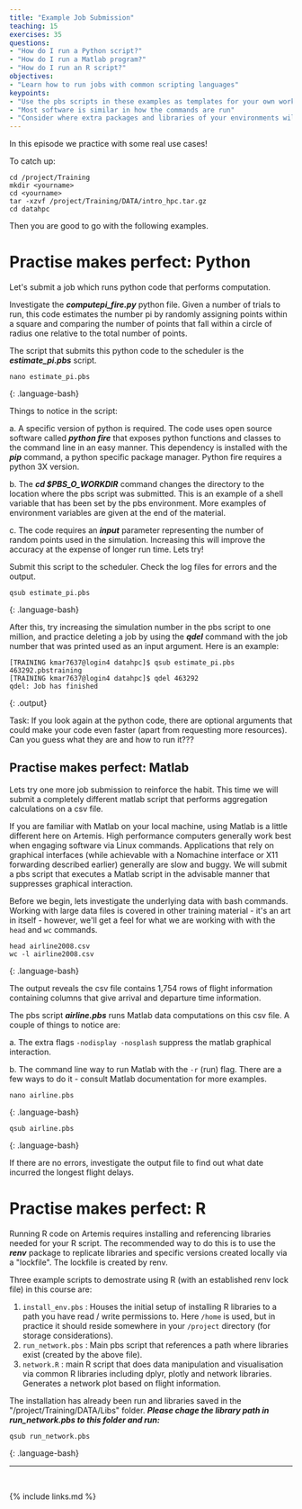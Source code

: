 ```yaml
---
title: "Example Job Submission"
teaching: 15
exercises: 35
questions:
- "How do I run a Python script?"
- "How do I run a Matlab program?"
- "How do I run an R script?"
objectives:
- "Learn how to run jobs with common scripting languages"
keypoints:
- "Use the pbs scripts in these examples as templates for your own work"
- "Most software is similar in how the commands are run"
- "Consider where extra packages and libraries of your environments will be stored on Artemis"
---
```


In this episode we practice with some real use cases! 

To catch up:
```
cd /project/Training
mkdir <yourname>
cd <yourname>
tar -xzvf /project/Training/DATA/intro_hpc.tar.gz
cd datahpc
```
Then you are good to go with the following examples.



# Practise makes perfect: Python 

Let's submit a job which runs python code that performs computation. 

Investigate the ***computepi_fire.py*** python file. Given a number of trials to run, this code estimates the number pi by randomly assigning points within a square and comparing the number of points that fall within a circle of radius one relative to the total number of points. 


The script that submits this python code to the scheduler is the ***estimate_pi.pbs*** script.

~~~
nano estimate_pi.pbs
~~~
{: .language-bash}

Things to notice in the script: 

a. A specific version of python is required. The code uses open source software called ***python fire*** that exposes python functions and classes to the command line in an easy manner. This dependency is installed with the ***pip*** command, a python specific package manager. Python fire requires a python 3X version.

b. The ***cd $PBS_O_WORKDIR*** command changes the directory to the location where the pbs script was submitted. This is an example of a shell variable that has been set by the pbs environment. More examples of environment variables are given at the end of the material.

c. The code requires an ***input*** parameter representing the number of random points used in the simulation. Increasing this will improve the accuracy at the expense of longer run time. Lets try!

Submit this script to the scheduler. Check the log files for errors and the output.
 
~~~
qsub estimate_pi.pbs
~~~
{: .language-bash}

After this, try increasing the simulation number in the pbs script to one million, and practice deleting a job by using the ***qdel*** command with the job number that was printed used as an input argument. Here is an example:

~~~
[TRAINING kmar7637@login4 datahpc]$ qsub estimate_pi.pbs
463292.pbstraining
[TRAINING kmar7637@login4 datahpc]$ qdel 463292
qdel: Job has finished
~~~
{: .output}

Task: If you look again at the python code, there are optional arguments that could make your code even faster (apart from requesting more resources). Can you guess what they are and how to run it???


## Practise makes perfect: Matlab
Lets try one more job submission to reinforce the habit. This time we will submit a completely different matlab script that performs aggregation calculations on a csv file. 

If you are familiar with Matlab on your local machine, using Matlab is a little different here on Artemis. High performance computers generally work best when engaging software via Linux commands. Applications that rely on graphical interfaces (while achievable with a Nomachine interface or X11 forwarding described earlier) generally are slow and buggy. We will submit a pbs script that executes a Matlab script in the advisable manner that suppresses graphical interaction.

Before we begin, lets investigate the underlying data with bash commands. Working with large data files is covered in other training material - it's an art in itself - however, we'll get a feel for what we are working with with the `head` and `wc` commands. 

~~~
head airline2008.csv
wc -l airline2008.csv
~~~
{: .language-bash}

The output reveals the csv file contains 1,754 rows of flight information containing columns that give arrival and departure time information.

The pbs script ***airline.pbs*** runs Matlab data computations on this csv file. A couple of things to notice are:

a. The extra flags `-nodisplay -nosplash` suppress the matlab graphical interaction.

b. The command line way to run Matlab with the `-r` (run) flag. There are a few ways to do it - consult Matlab documentation for more examples. 
~~~
nano airline.pbs
~~~
{: .language-bash}

~~~
qsub airline.pbs
~~~
{: .language-bash}

If there are no errors, investigate the output file to find out what date incurred the longest flight delays.


# Practise makes perfect: R
Running R code on Artemis requires installing and referencing libraries needed for your R script. The recommended way to do this is to use the ***renv*** package to replicate libraries and specific versions created locally via a "lockfile". The lockfile is created by renv. 


Three example scripts to demostrate using R (with an established renv lock file) in this course are:

1. ```install_env.pbs``` : Houses the initial setup of installing R libraries to a path you have read / write permissions to. Here ```/home``` is used, but in practice it should reside somewhere in your ```/project``` directory (for storage considerations). 
2. ```run_network.pbs``` : Main pbs script that references a path where libraries exist (created by the above file).  
3. ```network.R``` : main R script that does data manipulation and visualisation via common R libraries including dplyr, plotly and network libraries. Generates a network plot based on flight information. 

The installation has already been run and libraries saved in the "/project/Training/DATA/Libs" folder. ***Please chage the library path in run_network.pbs to this folder and run:*** 
~~~
qsub run_network.pbs
~~~
{: .language-bash}
 
___
<br>



{% include links.md %}
